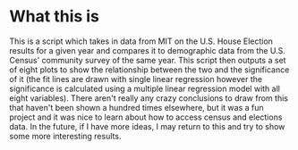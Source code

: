 # What this is

This is a script which takes in data from MIT on the U.S. House Election results for a given year and compares it to demographic data from the U.S. Census' community survey of the same year.
This script then outputs a set of eight plots to show the relationship between the two and the significance of it (the fit lines are drawn with single  linear regression however the significance is calculated using a multiple linear regression model with all eight variables). There aren't really any crazy conclusions to draw from this that haven't been shown a hundred times elsewhere, but it was a fun project and it was nice to learn about how to access census and elections data. In the future, if I have more ideas, I may return to this and try to show some more interesting results.
